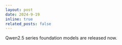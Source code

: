 ```yaml
---
layout: post
date: 2024-9-19
inline: true
related_posts: false
---
```


Qwen2.5 series foundation models are released now.